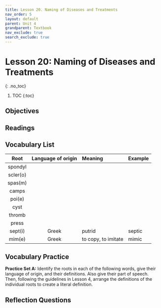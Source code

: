 ```yaml
---
title: Lesson 20. Naming of Diseases and Treatments
nav_order: 5
layout: default
parent: Unit 4
grandparent: Textbook
nav_exclude: true
search_exclude: true
---
```


# Lesson 20: Naming of Diseases and Treatments
{: .no_toc}

1. TOC
{:toc}

## Objectives

## Readings

## Vocabulary List

| Root          | Language of origin    | Meaning                   | Example           |
| :---:         | :---:                 | :---                      | :---              |
| spondyl
| scler(o)
| spas(m)
| camps
| poi(e)
| cyst
| thromb
| press
| sept(i)       | Greek                 | putrid                    | septic            |
| mim(e)        | Greek                 | to copy, to imitate       | mimic             |

## Vocabulary Practice

**Practice Set A:** Identify the roots in each of the following words, give their language of origin, and their definitions. Also give their part of speech. Then, following the guidelines in Lesson 4, arrange the definitions of the individual roots to create a literal definition.

## Reflection Questions
